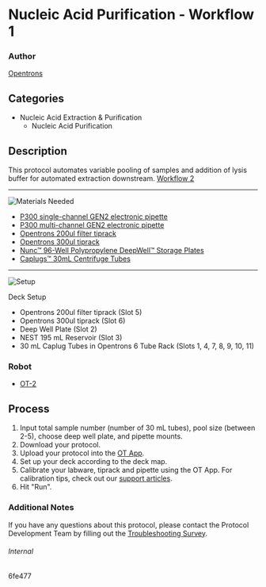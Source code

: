 # Nucleic Acid Purification - Workflow 1

### Author
[Opentrons](https://opentrons.com/)

## Categories
* Nucleic Acid Extraction & Purification
	* Nucleic Acid Purification

## Description
This protocol automates variable pooling of samples and addition of lysis buffer for automated extraction downstream. 
[Workflow 2](https://develop.protocols.opentrons.com/protocol/6fe477-workflow-2)

---
![Materials Needed](https://s3.amazonaws.com/opentrons-protocol-library-website/custom-README-images/001-General+Headings/materials.png)

* [P300 single-channel GEN2 electronic pipette](https://shop.opentrons.com/collections/ot-2-pipettes/products/single-channel-electronic-pipette)
* [P300 multi-channel GEN2 electronic pipette](https://shop.opentrons.com/collections/ot-2-robot/products/8-channel-electronic-pipette)
* [Opentrons 200ul filter tiprack](https://shop.opentrons.com/collections/opentrons-tips/products/opentrons-200ul-filter-tips)
* [Opentrons 300ul tiprack](https://shop.opentrons.com/collections/opentrons-tips/products/opentrons-300ul-tips)
* [Nunc™ 96-Well Polypropylene DeepWell™ Storage Plates](https://www.thermofisher.com/order/catalog/product/260251#/260251)
* [Caplugs™ 30mL Centrifuge Tubes](https://www.fishersci.com/shop/products/evergreen-scientific-30ml-centrifuge-tubes-30ml-freestanding-tubes-with-caps-sterile-500-cs-50-bags-10/22044320)

---
![Setup](https://s3.amazonaws.com/opentrons-protocol-library-website/custom-README-images/001-General+Headings/Setup.png)

Deck Setup
* Opentrons 200ul filter tiprack (Slot 5)
* Opentrons 300ul tiprack (Slot 6)
* Deep Well Plate (Slot 2)
* NEST 195 mL Reservoir (Slot 3)
* 30 mL Caplug Tubes in Opentrons 6 Tube Rack (Slots 1, 4, 7, 8, 9, 10, 11)

### Robot
* [OT-2](https://opentrons.com/ot-2)

## Process
1. Input total sample number (number of 30 mL tubes), pool size (between 2-5), choose deep well plate, and pipette mounts.
2. Download your protocol.
3. Upload your protocol into the [OT App](https://opentrons.com/ot-app).
4. Set up your deck according to the deck map.
5. Calibrate your labware, tiprack and pipette using the OT App. For calibration tips, check out our [support articles](https://support.opentrons.com/en/collections/1559720-guide-for-getting-started-with-the-ot-2).
6. Hit "Run".

### Additional Notes
If you have any questions about this protocol, please contact the Protocol Development Team by filling out the [Troubleshooting Survey](https://protocol-troubleshooting.paperform.co/).

###### Internal
6fe477